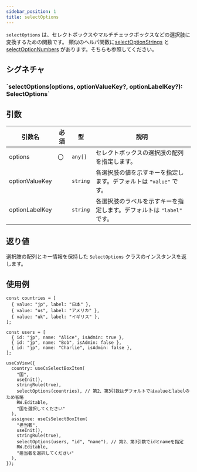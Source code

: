 ```yaml
---
sidebar_position: 1
title: selectOptions
---
```


`selectOptions` は、セレクトボックスやマルチチェックボックスなどの選択肢に変換するための関数です。
類似のヘルパ関数に[selectOptionStrings](../helper-function/selectOptionStrings.md) と[selectOptionNumbers](../helper-function/selectOptionNumbers.md) があります。そちらも参照してください。

## シグネチャ

<h3>`selectOptions(options, optionValueKey?, optionLabelKey?): SelectOptions`</h3>

## 引数

| 引数名         | 必須 | 型       | 説明                                                                  |
| -------------- | ---- | -------- | --------------------------------------------------------------------- |
| options        | 〇   | `any[]`  | セレクトボックスの選択肢の配列を指定します。                          |
| optionValueKey |      | `string` | 各選択肢の値を示すキーを指定します。デフォルトは `"value"` です。     |
| optionLabelKey |      | `string` | 各選択肢のラベルを示すキーを指定します。デフォルトは `"label"` です。 |

## 返り値

選択肢の配列とキー情報を保持した `SelectOptions` クラスのインスタンスを返します。

## 使用例

```tsx
const countries = [
  { value: "jp", label: "日本" },
  { value: "us", label: "アメリカ" },
  { value: "uk", label: "イギリス" },
];

const users = [
  { id: "jp", name: "Alice", isAdmin: true },
  { id: "jp", name: "Bob", isAdmin: false },
  { id: "jp", name: "Charlie", isAdmin: false },
];

useCsView({
  country: useCsSelectBoxItem(
    "国",
    useInit(),
    stringRule(true),
    selectOptions(countries), // 第2、第3引数はデフォルトではvalueとlabelのため省略
    RW.Editable,
    "国を選択してください"
  ),
  assignee: useCsSelectBoxItem(
    "担当者",
    useInit(),
    stringRule(true),
    selectOptions(users, "id", "name"), // 第2、第3引数でidとnameを指定
    RW.Editable,
    "担当者を選択してください"
  ),
});
```

